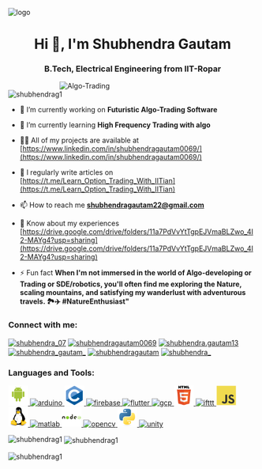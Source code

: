 ![logo]([(https://github.com/shubhendrag1/shubhendrag1/blob/main/Screenshot%20(429).png))
<h1 align="center">Hi 👋, I'm Shubhendra Gautam</h1>
<h3 align="center">B.Tech, Electrical Engineering from IIT-Ropar</h3>
<img align="right" alt="Algo-Trading" width="400" scr="![image](https://github.com/shubhendrag1/shubhendrag1/assets/36099690/bbef00c7-3a1e-4a0b-9563-cdff2df710ad)">

<p align="left"> <img src="https://komarev.com/ghpvc/?username=shubhendrag1&label=Profile%20views&color=0e75b6&style=flat" alt="shubhendrag1" /> </p>

- 🔭 I’m currently working on **Futuristic Algo-Trading Software**

- 🌱 I’m currently learning **High Frequency Trading with algo**

- 👨‍💻 All of my projects are available at [https://www.linkedin.com/in/shubhendragautam0069/](https://www.linkedin.com/in/shubhendragautam0069/)

- 📝 I regularly write articles on [https://t.me/Learn_Option_Trading_With_IITian](https://t.me/Learn_Option_Trading_With_IITian)

- 📫 How to reach me **shubhendragautam22@gmail.com**

- 📄 Know about my experiences [https://drive.google.com/drive/folders/11a7PdVvYtTgpEJVmaBLZwo_4I2-MAYg4?usp=sharing](https://drive.google.com/drive/folders/11a7PdVvYtTgpEJVmaBLZwo_4I2-MAYg4?usp=sharing)

- ⚡ Fun fact **When I'm not immersed in the world of Algo-developing or Trading or SDE/robotics, you'll often find me exploring the Nature, scaling mountains, and satisfying my wanderlust with adventurous travels. 🏞️✈️ #NatureEnthusiast"**

<h3 align="left">Connect with me:</h3>
<p align="left">
<a href="https://twitter.com/shubhendra_07" target="blank"><img align="center" src="https://raw.githubusercontent.com/rahuldkjain/github-profile-readme-generator/master/src/images/icons/Social/twitter.svg" alt="shubhendra_07" height="30" width="40" /></a>
<a href="https://linkedin.com/in/shubhendragautam0069" target="blank"><img align="center" src="https://raw.githubusercontent.com/rahuldkjain/github-profile-readme-generator/master/src/images/icons/Social/linked-in-alt.svg" alt="shubhendragautam0069" height="30" width="40" /></a>
<a href="https://fb.com/shubhendra.gautam13" target="blank"><img align="center" src="https://raw.githubusercontent.com/rahuldkjain/github-profile-readme-generator/master/src/images/icons/Social/facebook.svg" alt="shubhendra.gautam13" height="30" width="40" /></a>
<a href="https://instagram.com/shubhendra_gautam_" target="blank"><img align="center" src="https://raw.githubusercontent.com/rahuldkjain/github-profile-readme-generator/master/src/images/icons/Social/instagram.svg" alt="shubhendra_gautam_" height="30" width="40" /></a>
<a href="https://www.youtube.com/c/shubhendragautam" target="blank"><img align="center" src="https://raw.githubusercontent.com/rahuldkjain/github-profile-readme-generator/master/src/images/icons/Social/youtube.svg" alt="shubhendragautam" height="30" width="40" /></a>
<a href="https://discord.gg/shubhendra_" target="blank"><img align="center" src="https://raw.githubusercontent.com/rahuldkjain/github-profile-readme-generator/master/src/images/icons/Social/discord.svg" alt="shubhendra_" height="30" width="40" /></a>
</p>

<h3 align="left">Languages and Tools:</h3>
<p align="left"> <a href="https://developer.android.com" target="_blank" rel="noreferrer"> <img src="https://raw.githubusercontent.com/devicons/devicon/master/icons/android/android-original-wordmark.svg" alt="android" width="40" height="40"/> </a> <a href="https://www.arduino.cc/" target="_blank" rel="noreferrer"> <img src="https://cdn.worldvectorlogo.com/logos/arduino-1.svg" alt="arduino" width="40" height="40"/> </a> <a href="https://www.cprogramming.com/" target="_blank" rel="noreferrer"> <img src="https://raw.githubusercontent.com/devicons/devicon/master/icons/c/c-original.svg" alt="c" width="40" height="40"/> </a> <a href="https://firebase.google.com/" target="_blank" rel="noreferrer"> <img src="https://www.vectorlogo.zone/logos/firebase/firebase-icon.svg" alt="firebase" width="40" height="40"/> </a> <a href="https://flutter.dev" target="_blank" rel="noreferrer"> <img src="https://www.vectorlogo.zone/logos/flutterio/flutterio-icon.svg" alt="flutter" width="40" height="40"/> </a> <a href="https://cloud.google.com" target="_blank" rel="noreferrer"> <img src="https://www.vectorlogo.zone/logos/google_cloud/google_cloud-icon.svg" alt="gcp" width="40" height="40"/> </a> <a href="https://www.w3.org/html/" target="_blank" rel="noreferrer"> <img src="https://raw.githubusercontent.com/devicons/devicon/master/icons/html5/html5-original-wordmark.svg" alt="html5" width="40" height="40"/> </a> <a href="https://ifttt.com/" target="_blank" rel="noreferrer"> <img src="https://www.vectorlogo.zone/logos/ifttt/ifttt-ar21.svg" alt="ifttt" width="40" height="40"/> </a> <a href="https://developer.mozilla.org/en-US/docs/Web/JavaScript" target="_blank" rel="noreferrer"> <img src="https://raw.githubusercontent.com/devicons/devicon/master/icons/javascript/javascript-original.svg" alt="javascript" width="40" height="40"/> </a> <a href="https://www.linux.org/" target="_blank" rel="noreferrer"> <img src="https://raw.githubusercontent.com/devicons/devicon/master/icons/linux/linux-original.svg" alt="linux" width="40" height="40"/> </a> <a href="https://www.mathworks.com/" target="_blank" rel="noreferrer"> <img src="https://upload.wikimedia.org/wikipedia/commons/2/21/Matlab_Logo.png" alt="matlab" width="40" height="40"/> </a> <a href="https://nodejs.org" target="_blank" rel="noreferrer"> <img src="https://raw.githubusercontent.com/devicons/devicon/master/icons/nodejs/nodejs-original-wordmark.svg" alt="nodejs" width="40" height="40"/> </a> <a href="https://opencv.org/" target="_blank" rel="noreferrer"> <img src="https://www.vectorlogo.zone/logos/opencv/opencv-icon.svg" alt="opencv" width="40" height="40"/> </a> <a href="https://www.python.org" target="_blank" rel="noreferrer"> <img src="https://raw.githubusercontent.com/devicons/devicon/master/icons/python/python-original.svg" alt="python" width="40" height="40"/> </a> <a href="https://unity.com/" target="_blank" rel="noreferrer"> <img src="https://www.vectorlogo.zone/logos/unity3d/unity3d-icon.svg" alt="unity" width="40" height="40"/> </a> </p>

<p><img align="left" src="https://github-readme-stats.vercel.app/api/top-langs?username=shubhendrag1&show_icons=true&locale=en&layout=compact" alt="shubhendrag1" /></p>

<p>&nbsp;<img align="center" src="https://github-readme-stats.vercel.app/api?username=shubhendrag1&show_icons=true&locale=en" alt="shubhendrag1" /></p>

<p><img align="center" src="https://github-readme-streak-stats.herokuapp.com/?user=shubhendrag1&" alt="shubhendrag1" /></p>
